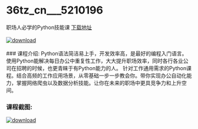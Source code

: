 # 36tz_cn___5210196
职场人必学的Python技能课
[下载地址](http://www.36tz.cn/article/5210196 "下载地址")
<br/></br>[![download](http://36tz.cn/muke_img/2020_02_1-36-300x182.png "下载地址")](http://www.36tz.cn/article/5210196 "下载地址")
<br/></br>### 课程介绍:
Python语法简洁易上手，开发效率高，是最好的编程入门语言。使用Python能解决每日办公中重复性工作，大大提升职场效率，同时各行各业公司在招聘的时候，也更青睐于有Python能力的人。
针对工作通用需求的Python课程。结合高频的工作应用场景，从零基础一步一步教会你。带你实现办公自动化能力，掌握网络爬虫以及数据分析技能。让你在未来的职场中更具竞争力和上升空间。

### 课程截图:
[![download](http://36tz.cn/muke_img/2020_02_11-34.png "下载地址")](http://www.36tz.cn/article/5210196 "下载地址")
